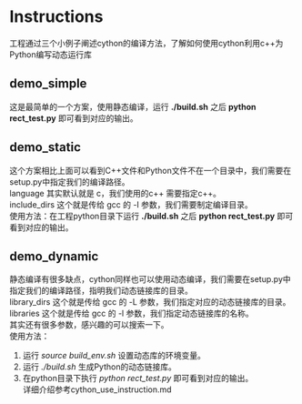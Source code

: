 ﻿Instructions
=============
工程通过三个小例子阐述cython的编译方法，了解如何使用cython利用c++为Python编写动态运行库

demo_simple
-------------
这是最简单的一个方案，使用静态编译，运行 **./build.sh** 之后 **python rect_test.py** 即可看到对应的输出。

demo_static
-------------
这个方案相比上面可以看到C++文件和Python文件不在一个目录中，我们需要在setup.py中指定我们的编译路径。  
language 其实默认就是 c，我们使用的c++ 需要指定c++。  
include_dirs 这个就是传给 gcc 的 -I 参数，我们需要制定编译目录。  
使用方法：在工程python目录下运行 **./build.sh** 之后 **python rect_test.py** 即可看到对应的输出。

demo_dynamic
-------------
静态编译有很多缺点，cython同样也可以使用动态编译，我们需要在setup.py中指定我们的编译路径，指明我们动态链接库的目录。  
library_dirs 这个就是传给 gcc 的 -L 参数，我们指定对应的动态链接库的目录。  
libraries 这个就是传给 gcc 的 -l 参数，我们指定动态链接库的名称。  
其实还有很多参数，感兴趣的可以搜索一下。  
使用方法：  
1. 运行 _source build_env.sh_ 设置动态库的环境变量。  
2. 运行 _./build.sh_ 生成Python的动态链接库。  
3. 在python目录下执行 _python rect_test.py_ 即可看到对应的输出。  
详细介绍参考cython_use_instruction.md
